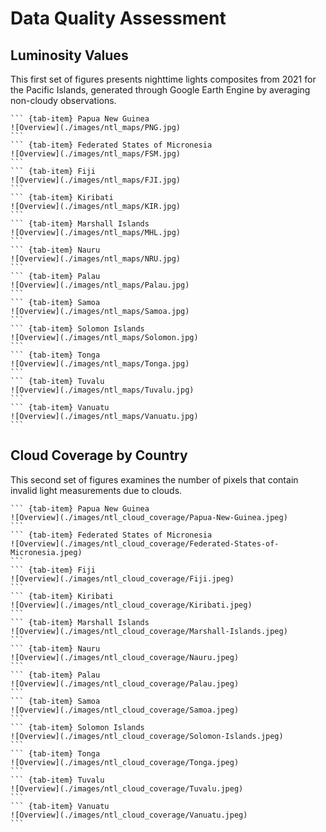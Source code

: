 # Data Quality Assessment

## Luminosity Values
This first set of figures presents nighttime lights composites from 2021 for the Pacific Islands, generated through Google Earth Engine by averaging non-cloudy observations.

````{tab-set}
``` {tab-item} Papua New Guinea
![Overview](./images/ntl_maps/PNG.jpg)
```
``` {tab-item} Federated States of Micronesia
![Overview](./images/ntl_maps/FSM.jpg)
```
``` {tab-item} Fiji
![Overview](./images/ntl_maps/FJI.jpg)
```
``` {tab-item} Kiribati
![Overview](./images/ntl_maps/KIR.jpg)
```
``` {tab-item} Marshall Islands
![Overview](./images/ntl_maps/MHL.jpg)
```
``` {tab-item} Nauru
![Overview](./images/ntl_maps/NRU.jpg)
```
``` {tab-item} Palau
![Overview](./images/ntl_maps/Palau.jpg)
```
``` {tab-item} Samoa
![Overview](./images/ntl_maps/Samoa.jpg)
```
``` {tab-item} Solomon Islands
![Overview](./images/ntl_maps/Solomon.jpg)
```
``` {tab-item} Tonga
![Overview](./images/ntl_maps/Tonga.jpg)
```
``` {tab-item} Tuvalu
![Overview](./images/ntl_maps/Tuvalu.jpg)
```
``` {tab-item} Vanuatu
![Overview](./images/ntl_maps/Vanuatu.jpg)
```
````

## Cloud Coverage by Country
This second set of figures examines the number of pixels that contain invalid light measurements due to clouds.
````{tab-set}
``` {tab-item} Papua New Guinea
![Overview](./images/ntl_cloud_coverage/Papua-New-Guinea.jpeg)
```
``` {tab-item} Federated States of Micronesia
![Overview](./images/ntl_cloud_coverage/Federated-States-of-Micronesia.jpeg)
```
``` {tab-item} Fiji
![Overview](./images/ntl_cloud_coverage/Fiji.jpeg)
```
``` {tab-item} Kiribati
![Overview](./images/ntl_cloud_coverage/Kiribati.jpeg)
```
``` {tab-item} Marshall Islands
![Overview](./images/ntl_cloud_coverage/Marshall-Islands.jpeg)
```
``` {tab-item} Nauru
![Overview](./images/ntl_cloud_coverage/Nauru.jpeg)
```
``` {tab-item} Palau
![Overview](./images/ntl_cloud_coverage/Palau.jpeg)
```
``` {tab-item} Samoa
![Overview](./images/ntl_cloud_coverage/Samoa.jpeg)
```
``` {tab-item} Solomon Islands
![Overview](./images/ntl_cloud_coverage/Solomon-Islands.jpeg)
```
``` {tab-item} Tonga
![Overview](./images/ntl_cloud_coverage/Tonga.jpeg)
```
``` {tab-item} Tuvalu
![Overview](./images/ntl_cloud_coverage/Tuvalu.jpeg)
```
``` {tab-item} Vanuatu
![Overview](./images/ntl_cloud_coverage/Vanuatu.jpeg)
```
````